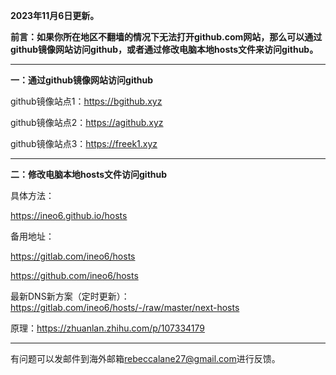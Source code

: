 **2023年11月6日更新。**

**前言：如果你所在地区不翻墙的情况下无法打开github.com网站，那么可以通过github镜像网站访问github，或者通过修改电脑本地hosts文件来访问github。**

***

**一：通过github镜像网站访问github**

github镜像站点1：https://bgithub.xyz

github镜像站点2：https://agithub.xyz

github镜像站点3：https://freek1.xyz

***

**二：修改电脑本地hosts文件访问github**

具体方法：

https://ineo6.github.io/hosts  

备用地址：

https://gitlab.com/ineo6/hosts  

https://github.com/ineo6/hosts  

最新DNS新方案（定时更新）：https://gitlab.com/ineo6/hosts/-/raw/master/next-hosts

原理：https://zhuanlan.zhihu.com/p/107334179

***


有问题可以发邮件到海外邮箱[rebeccalane27@gmail.com](mailto:rebeccalane27@gmail.com)进行反馈。
